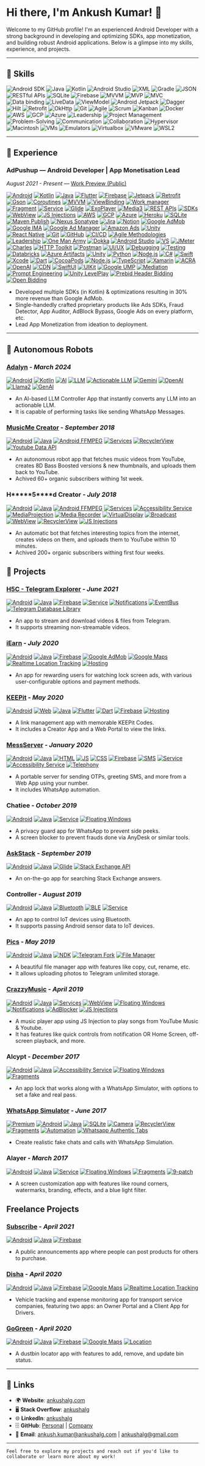 # Hi there, I'm Ankush Kumar! 👋

Welcome to my GitHub profile! I'm an experienced Android Developer with a strong background in developing and optimizing SDKs, app monetization, and building robust Android applications. Below is a glimpse into my skills, experience, and projects.

---

## 🚀 Skills

![Android SDK](https://img.shields.io/badge/Android%20SDK-%233DDC84.svg?style=for-the-badge&logo=android&logoColor=white) ![Java](https://img.shields.io/badge/Java-%23ED8B00.svg?style=for-the-badge&logo=java&logoColor=white) ![Kotlin](https://img.shields.io/badge/Kotlin-%230095D5.svg?style=for-the-badge&logo=kotlin&logoColor=white) ![Android Studio](https://img.shields.io/badge/Android%20Studio-%233DDC84.svg?style=for-the-badge&logo=android-studio&logoColor=white) ![XML](https://img.shields.io/badge/XML-%23E34F26.svg?style=for-the-badge&logo=xml&logoColor=white) ![Gradle](https://img.shields.io/badge/Gradle-%2302303A.svg?style=for-the-badge&logo=gradle&logoColor=white) ![JSON](https://img.shields.io/badge/JSON-%23000000.svg?style=for-the-badge&logo=json&logoColor=white) ![RESTful APIs](https://img.shields.io/badge/RESTful%20APIs-%23000000.svg?style=for-the-badge&logo=rest&logoColor=white) ![SQLite](https://img.shields.io/badge/SQLite-%23003B57.svg?style=for-the-badge&logo=sqlite&logoColor=white) ![Firebase](https://img.shields.io/badge/Firebase-%23FFCA28.svg?style=for-the-badge&logo=firebase&logoColor=black)
![MVVM](https://img.shields.io/badge/MVVM-%23FFCA28.svg?style=for-the-badge&logo=mvvm&logoColor=black) ![MVP](https://img.shields.io/badge/MVP-%23FFCA28.svg?style=for-the-badge&logo=mvp&logoColor=black) ![MVC](https://img.shields.io/badge/MVC-%23FFCA28.svg?style=for-the-badge&logo=mvc&logoColor=black) ![Data binding](https://img.shields.io/badge/Data%20binding-%23FFCA28.svg?style=for-the-badge&logo=databinding&logoColor=black) ![LiveData](https://img.shields.io/badge/LiveData-%23FFCA28.svg?style=for-the-badge&logo=livedata&logoColor=black) ![ViewModel](https://img.shields.io/badge/ViewModel-%23FFCA28.svg?style=for-the-badge&logo=viewmodel&logoColor=black) ![Android Jetpack](https://img.shields.io/badge/Android%20Jetpack-%233DDC84.svg?style=for-the-badge&logo=android&logoColor=white) ![Dagger](https://img.shields.io/badge/Dagger-%23FFCA28.svg?style=for-the-badge&logo=dagger&logoColor=black) ![Hilt](https://img.shields.io/badge/Hilt-%23FFCA28.svg?style=for-the-badge&logo=hilt&logoColor=black) ![Retrofit](https://img.shields.io/badge/Retrofit-%23000A12.svg?style=for-the-badge&logo=retrofit&logoColor=white) ![OkHttp](https://img.shields.io/badge/OkHttp-%23000A12.svg?style=for-the-badge&logo=okhttp&logoColor=white)
![Git](https://img.shields.io/badge/Git-%23F05032.svg?style=for-the-badge&logo=git&logoColor=white) ![Agile](https://img.shields.io/badge/Agile-%230A66C2.svg?style=for-the-badge&logo=agile&logoColor=white) ![Scrum](https://img.shields.io/badge/Scrum-%23A4C639.svg?style=for-the-badge&logo=scrum&logoColor=white) ![Kanban](https://img.shields.io/badge/Kanban-%23A4C639.svg?style=for-the-badge&logo=kanban&logoColor=white) ![Docker](https://img.shields.io/badge/Docker-%230A66C2.svg?style=for-the-badge&logo=docker&logoColor=white) ![AWS](https://img.shields.io/badge/AWS-%23232F3E.svg?style=for-the-badge&logo=amazon-aws&logoColor=white) ![GCP](https://img.shields.io/badge/GCP-%234285F4.svg?style=for-the-badge&logo=google-cloud&logoColor=white) ![Azure](https://img.shields.io/badge/Azure-%230072C6.svg?style=for-the-badge&logo=microsoft-azure&logoColor=white)
![Leadership](https://img.shields.io/badge/Leadership-%23FFD700.svg?style=for-the-badge&logo=leadership&logoColor=black) ![Project Management](https://img.shields.io/badge/Project%20Management-%234285F4.svg?style=for-the-badge&logo=project-management&logoColor=white) ![Problem-Solving](https://img.shields.io/badge/Problem%20Solving-%2334A853.svg?style=for-the-badge&logo=problem-solving&logoColor=white) ![Communication](https://img.shields.io/badge/Communication-%23FFCA28.svg?style=for-the-badge&logo=communication&logoColor=black) ![Collaboration](https://img.shields.io/badge/Collaboration-%23FFCA28.svg?style=for-the-badge&logo=collaboration&logoColor=black)
![Hypervisor](https://img.shields.io/badge/Hypervisor-%23166F9A.svg?style=for-the-badge&logoColor=white)
![Macintosh](https://img.shields.io/badge/Macintosh-%23999999.svg?style=for-the-badge&logo=apple&logoColor=white)
![VMs](https://img.shields.io/badge/VMs-%231566AB.svg?style=for-the-badge&logoColor=white)
![Emulators](https://img.shields.io/badge/Emulators-%23666D71.svg?style=for-the-badge&logoColor=white)
![Virtualbox](https://img.shields.io/badge/Virtualbox-%2346A0C4.svg?style=for-the-badge&logoColor=white)
![VMware](https://img.shields.io/badge/VMware-%236679CB.svg?style=for-the-badge&logoColor=white)
![WSL2](https://img.shields.io/badge/WSL2-%230078D6.svg?style=for-the-badge&logoColor=white)

---

## 💼 Experience

### AdPushup — Android Developer | App Monetisation Lead
*August 2021 - Present* — [Work Preview (Public)](https://keepitpro.web.app/#/A-2406191)

[![Android](https://img.shields.io/badge/Android-3DDC84?style=flat&logo=android&logoColor=white)](https://developer.android.com/)
[![Kotlin](https://img.shields.io/badge/Kotlin-0095D5?style=flat&logo=kotlin&logoColor=white)](https://kotlinlang.org/)
[![Java](https://img.shields.io/badge/Java-007396?style=flat&logo=java&logoColor=white)](https://www.java.com/)
[![Flutter](https://img.shields.io/badge/Flutter-02569B?style=flat&logo=flutter&logoColor=white)](https://flutter.dev/)
[![Firebase](https://img.shields.io/badge/Firebase-FFCA28?style=flat&logo=firebase&logoColor=black)](https://firebase.google.com/)
[![Jetpack](https://img.shields.io/badge/Jetpack-3DDC84?style=flat&logo=android&logoColor=white)](https://developer.android.com/jetpack)
[![Retrofit](https://img.shields.io/badge/Retrofit-009688?style=flat&logo=retrofit&logoColor=white)](https://square.github.io/retrofit/)
[![Gson](https://img.shields.io/badge/Gson-FF9800?style=flat&logo=gson&logoColor=white)](https://github.com/google/gson)
[![Coroutines](https://img.shields.io/badge/Coroutines-4CAF50?style=flat&logo=kotlin&logoColor=white)](https://kotlinlang.org/docs/reference/coroutines-overview.html)
[![MVVM](https://img.shields.io/badge/MVVM-4285F4?style=flat&logo=android&logoColor=white)](https://developer.android.com/jetpack/guide)
[![ViewBinding](https://img.shields.io/badge/ViewBinding-FF9800?style=flat&logo=android&logoColor=white)](https://developer.android.com/topic/libraries/view-binding)
[![Work manager](https://img.shields.io/badge/Work%20manager-4CAF50?style=flat&logo=android&logoColor=white)](https://developer.android.com/topic/libraries/architecture/workmanager)
[![Fragment](https://img.shields.io/badge/Fragment-4CAF50?style=flat&logo=android&logoColor=white)](https://developer.android.com/guide/components/fragments)
[![Service](https://img.shields.io/badge/Service-4285F4?style=flat&logo=android&logoColor=white)](https://developer.android.com/guide/components/services)
[![Glide](https://img.shields.io/badge/Glide-009688?style=flat&logo=glide&logoColor=white)](https://github.com/bumptech/glide)
[![ExoPlayer](https://img.shields.io/badge/ExoPlayer-FF9800?style=flat&logo=android&logoColor=white)](https://exoplayer.dev/)
[![Media3](https://img.shields.io/badge/Media3-FF9800?style=flat&logo=android&logoColor=white)](https://www.example.com/)
[![REST APIs](https://img.shields.io/badge/REST%20APIs-FF9800?style=flat&logoColor=white)](https://restfulapi.net/)
[![SDKs](https://img.shields.io/badge/SDKs-FF9800?style=flat&logoColor=white)](https://www.example.com/)
[![WebView](https://img.shields.io/badge/WebView-4CAF50?style=flat&logo=android&logoColor=white)](https://developer.android.com/guide/webapps/webview)
[![JS Injections](https://img.shields.io/badge/JS%20Injections-FF9800?style=flat&logoColor=white)](https://www.example.com/)
[![AWS](https://img.shields.io/badge/AWS-232F3E?style=flat&logo=amazon-aws&logoColor=white)](https://aws.amazon.com/)
[![GCP](https://img.shields.io/badge/GCP-4285F4?style=flat&logo=google-cloud&logoColor=white)](https://cloud.google.com/)
[![Azure](https://img.shields.io/badge/Azure-0078D4?style=flat&logo=microsoft-azure&logoColor=white)](https://azure.microsoft.com/)
[![Heroku](https://img.shields.io/badge/Heroku-430098?style=flat&logo=heroku&logoColor=white)](https://www.heroku.com/)
[![SQLite](https://img.shields.io/badge/SQLite-003B57?style=flat&logo=sqlite&logoColor=white)](https://www.sqlite.org/)
[![Maven Publish](https://img.shields.io/badge/Maven%20Publish-FF9800?style=flat&logo=apache-maven&logoColor=white)](https://maven.apache.org/)
[![Nexus Sonatype](https://img.shields.io/badge/Nexus%20Sonatype-2C5BB4?style=flat&logo=apachenexus&logoColor=white)](https://www.sonatype.com/nexus/repository-oss)
[![Jira](https://img.shields.io/badge/Jira-0052CC?style=flat&logo=jira-software&logoColor=white)](https://www.atlassian.com/software/jira)
[![Notion](https://img.shields.io/badge/Notion-000000?style=flat&logo=notion&logoColor=white)](https://www.notion.so/)
[![Google AdMob](https://img.shields.io/badge/Google%20AdMob-0088CC?style=flat&logo=google&logoColor=white)](https://admob.google.com/)
[![Google IMA](https://img.shields.io/badge/Google%20IMA-0088CC?style=flat&logo=google&logoColor=white)](https://developers.google.com/interactive-media-ads/)
[![Google Ad Manager](https://img.shields.io/badge/Google%20Ad%20Manager-0088CC?style=flat&logo=google&logoColor=white)](https://admanager.google.com/)
[![Amazon Ads](https://img.shields.io/badge/Amazon%20Ads-232F3E?style=flat&logo=amazon&logoColor=white)](https://advertising.amazon.com/products/self-serve)
[![Unity](https://img.shields.io/badge/Unity-000000?style=flat&logo=unity&logoColor=white)](https://unity.com/)
[![React Native](https://img.shields.io/badge/React%20Native-61DAFB?style=flat&logo=react&logoColor=white)](https://reactnative.dev/)
[![Git](https://img.shields.io/badge/Git-F05032?style=flat&logo=git&logoColor=white)](https://git-scm.com/)
[![GitHub](https://img.shields.io/badge/GitHub-181717?style=flat&logo=github&logoColor=white)](https://github.com/)
[![CI/CD](https://img.shields.io/badge/CI%2FCD-4CAF50?style=flat&logo=jenkins&logoColor=white)](https://www.jenkins.io/)
[![Agile Methodologies](https://img.shields.io/badge/Agile%20Methodologies-4CAF50?style=flat&logoColor=white)](https://www.example.com/)
[![Leadership](https://img.shields.io/badge/Leadership-FF9800?style=flat&logoColor=white)](https://www.example.com/)
[![One Man Army](https://img.shields.io/badge/One%20Man%20Army-FF9800?style=flat&logoColor=white)](https://www.example.com/)
[![Dokka](https://img.shields.io/badge/Dokka-FF9800?style=flat&logoColor=white)](https://github.com/Kotlin/dokka)
[![Android Studio](https://img.shields.io/badge/Android%20Studio-3DDC84?style=flat&logo=android-studio&logoColor=white)](https://developer.android.com/studio)
[![VS](https://img.shields.io/badge/VS-5C2D91?style=flat&logo=visual-studio&logoColor=white)](https://visualstudio.microsoft.com/)
[![JMeter](https://img.shields.io/badge/JMeter-D22128?style=flat&logo=apache-jmeter&logoColor=white)](https://jmeter.apache.org/)
[![Charles](https://img.shields.io/badge/Charles-333333?style=flat&logo=charles&logoColor=white)](https://www.charlesproxy.com/)
[![HTTP Toolkit](https://img.shields.io/badge/HTTP%20Toolkit-FF9800?style=flat&logoColor=white)](https://httptoolkit.tech/)
[![Postman](https://img.shields.io/badge/Postman-FF6C37?style=flat&logo=postman&logoColor=white)](https://www.postman.com/)
[![UI/UX](https://img.shields.io/badge/UI%2FUX-4CAF50?style=flat&logoColor=white)](https://www.example.com/)
[![Debugging](https://img.shields.io/badge/Debugging-FF9800?style=flat&logoColor=white)](https://www.example.com/)
[![Testing](https://img.shields.io/badge/Testing-4CAF50?style=flat&logoColor=white)](https://www.example.com/)
[![Databricks](https://img.shields.io/badge/Databricks-FF9800?style=flat&logoColor=white)](https://databricks.com/)
[![Azure Artifacts](https://img.shields.io/badge/Azure%20Artifacts-0078D4?style=flat&logo=microsoft-azure&logoColor=white)](https://azure.microsoft.com/en-us/services/devops/artifacts/)
[![Unity](https://img.shields.io/badge/Unity-000000?style=flat&logo=unity&logoColor=white)](https://unity.com/)
[![Python](https://img.shields.io/badge/Python-3776AB?style=flat&logo=python&logoColor=white)](https://www.python.org/)
[![Node.js](https://img.shields.io/badge/Node.js-339933?style=flat&logo=node.js&logoColor=white)](https://nodejs.org/)
[![C#](https://img.shields.io/badge/C%23-239120?style=flat&logo=c-sharp&logoColor=white)](https://docs.microsoft.com/en-us/dotnet/csharp/)
[![Swift](https://img.shields.io/badge/Swift-FA7343?style=flat&logo=swift&logoColor=white)](https://developer.apple.com/swift/)
[![Xcode](https://img.shields.io/badge/Xcode-147EFB?style=flat&logo=xcode&logoColor=white)](https://developer.apple.com/xcode/)
[![Dart](https://img.shields.io/badge/Dart-0175C2?style=flat&logo=dart&logoColor=white)](https://dart.dev/)
[![CocoaPods](https://img.shields.io/badge/CocoaPods-EE3322?style=flat&logo=cocoapods&logoColor=white)](https://cocoapods.org/)
[![Node.js](https://img.shields.io/badge/Node.js-339933?style=flat&logo=node.js&logoColor=white)](https://nodejs.org/)
[![TypeScript](https://img.shields.io/badge/TypeScript-3178C6?style=flat&logo=typescript&logoColor=white)](https://www.typescriptlang.org/)
[![Xamarin](https://img.shields.io/badge/Xamarin-3498DB?style=flat&logo=xamarin&logoColor=white)](https://dotnet.microsoft.com/apps/xamarin)
[![ACRA](https://img.shields.io/badge/ACRA-FF9800?style=flat&logoColor=white)](https://github.com/ACRA/acra)
[![OpenAI](https://img.shields.io/badge/OpenAI-FF9800?style=flat&logoColor=white)](https://www.openai.com/)
[![CDN](https://img.shields.io/badge/CDN-FF9800?style=flat&logoColor=white)](https://www.example.com/)
[![SwiftUI](https://img.shields.io/badge/SwiftUI-0095D5?style=flat&logo=swift&logoColor=white)](https://developer.apple.com/xcode/swiftui/)
[![UIKit](https://img.shields.io/badge/UIKit-147EFB?style=flat&logo=swift&logoColor=white)](https://developer.apple.com/documentation/uikit/)
[![Google UMP](https://img.shields.io/badge/Google%20UMP-4CAF50?style=flat&logo=android&logoColor=white)](https://developers.google.com/interactive-media-ads/docs/sdks/android/ump/android-implementation)
[![Mediation](https://img.shields.io/badge/Mediation-4CAF50?style=flat&logo=android&logoColor=white)](https://developers.google.com/admob/android/mediation)
[![Prompt Engineering](https://img.shields.io/badge/Prompt%20Engineering-FF9800?style=flat&logoColor=white)](https://www.example.com/)
[![Unity LevelPlay](https://img.shields.io/badge/Unity%20LevelPlay-000000?style=flat&logo=unity&logoColor=white)](https://unity.com/)
[![Prebid Header Bidding](https://img.shields.io/badge/Prebid%20Header%20Bidding-FF9800?style=flat&logoColor=white)](https://prebid.org/)
[![Open Bidding](https://img.shields.io/badge/Open%20Bidding-FF9800?style=flat&logoColor=white)](https://www.example.com/)
- Developed multiple SDKs (in Kotlin) & optimizations resulting in 30% more revenue than Google AdMob.
- Single-handedly crafted proprietary products like Ads SDKs, Fraud Detector, App Auditor, AdBlock Bypass, Google Ads on every platform, etc.
- Lead App Monetization from ideation to deployment.

---

## 🤖 Autonomous Robots

### [Adalyn](https://www.youtube.com/shorts/lX7k9-BYOMs) - *March 2024*
[![Android](https://img.shields.io/badge/Android-3DDC84?style=flat&logo=android&logoColor=white)](https://developer.android.com/)
[![Kotlin](https://img.shields.io/badge/Kotlin-0095D5?style=flat&logo=kotlin&logoColor=white)](https://kotlinlang.org/)
[![AI](https://img.shields.io/badge/AI-FF4081?style=flat&logo=ai&logoColor=white)](https://en.wikipedia.org/wiki/Artificial_intelligence)
[![LLM](https://img.shields.io/badge/LLM-FF9800?style=flat&logoColor=white)](https://www.example.com/)
[![Actionable LLM](https://img.shields.io/badge/Actionable%20LLM-FF9800?style=flat&logoColor=white)](https://www.example.com/)
[![Gemini](https://img.shields.io/badge/Gemini-FF9800?style=flat&logoColor=white)](https://www.example.com/)
[![OpenAI](https://img.shields.io/badge/OpenAI-FF9800?style=flat&logoColor=white)](https://www.example.com/)
[![Llama2](https://img.shields.io/badge/Llama2-FF9800?style=flat&logoColor=white)](https://www.example.com/)
[![GenAI](https://img.shields.io/badge/Gen%20AI-FF4081?style=flat&logoColor=white)](https://www.example.com/)
- An AI-based LLM Controller App that instantly converts any LLM into an actionable LLM.
- It is capable of performing tasks like sending WhatsApp Messages.

### [MusicMe Creator](https://keepitpro.web.app/#/A-2104157) - *September 2018*
[![Android](https://img.shields.io/badge/Android-3DDC84?style=flat&logo=android&logoColor=white)](https://developer.android.com/)
[![Java](https://img.shields.io/badge/Java-007396?style=flat&logo=java&logoColor=white)](https://www.java.com/)
[![Android FFMPEG](https://img.shields.io/badge/Android%20FFMPEG-FF4081?style=flat&logo=ffmpeg&logoColor=white)](https://www.example.com/)
[![Services](https://img.shields.io/badge/Services-4285F4?style=flat&logo=google-cloud&logoColor=white)](https://cloud.google.com/)
[![RecyclerView](https://img.shields.io/badge/RecyclerView-4CAF50?style=flat&logo=android&logoColor=white)](https://developer.android.com/reference/androidx/recyclerview/widget/RecyclerView)
[![Youtube Data API](https://img.shields.io/badge/Youtube%20Data%20API-FF0000?style=flat&logo=youtube&logoColor=white)](https://developers.google.com/youtube/v3)
- An autonomous robot app that fetches music videos from YouTube, creates 8D Bass Boosted versions & new thumbnails, and uploads them back to YouTube.
- Achived 60+ organic subscribers withing 1st week.

### H\*\*\*\*\*5\*\*\*\*d Creator  - *July 2018*
[![Android](https://img.shields.io/badge/Android-3DDC84?style=flat&logo=android&logoColor=white)](https://developer.android.com/)
[![Java](https://img.shields.io/badge/Java-007396?style=flat&logo=java&logoColor=white)](https://www.java.com/)
[![Android FFMPEG](https://img.shields.io/badge/Android%20FFMPEG-FF4081?style=flat&logo=ffmpeg&logoColor=white)](https://www.example.com/)
[![Services](https://img.shields.io/badge/Services-4285F4?style=flat&logo=google-cloud&logoColor=white)](https://cloud.google.com/)
[![Accessibility Service](https://img.shields.io/badge/Accessibility%20Service-3DDC84?style=flat&logo=android&logoColor=white)](https://developer.android.com/guide/topics/ui/accessibility/service)
[![MediaProjection](https://img.shields.io/badge/MediaProjection-FF9800?style=flat&logoColor=white)](https://developer.android.com/reference/android/media/projection/MediaProjection)
[![Media Recorder](https://img.shields.io/badge/Media%20Recorder-FF9800?style=flat&logoColor=white)](https://developer.android.com/reference/android/media/MediaRecorder)
[![VirtualDisplay](https://img.shields.io/badge/VirtualDisplay-FF9800?style=flat&logoColor=white)](https://developer.android.com/reference/android/hardware/display/VirtualDisplay)
[![Broadcast](https://img.shields.io/badge/Broadcast-FF9800?style=flat&logoColor=white)](https://developer.android.com/guide/components/broadcasts)
[![WebView](https://img.shields.io/badge/WebView-4CAF50?style=flat&logo=android&logoColor=white)](https://developer.android.com/reference/android/webkit/WebView)
[![RecyclerView](https://img.shields.io/badge/RecyclerView-4CAF50?style=flat&logo=android&logoColor=white)](https://developer.android.com/reference/androidx/recyclerview/widget/RecyclerView)
[![JS Injections](https://img.shields.io/badge/JS%20Injections-4CAF50?style=flat&logoColor=white)](https://www.example.com/)
- An automatic bot that fetches interesting topics from the internet, creates videos on them, and uploads them to YouTube within 10 minutes.
- Achived 200+ organic subscribers withing first four weeks.

## 📓 Projects

### [H5C - Telegram Explorer](https://keepitpro.web.app/#/A-2104151) - *June 2021* 
[![Android](https://img.shields.io/badge/Android-3DDC84?style=flat&logo=android&logoColor=white)](https://developer.android.com/)
[![Java](https://img.shields.io/badge/Java-007396?style=flat&logo=java&logoColor=white)](https://www.java.com/)
[![Firebase](https://img.shields.io/badge/Firebase-FFCA28?style=flat&logo=firebase&logoColor=black)](https://firebase.google.com/)
[![Service](https://img.shields.io/badge/Service-4285F4?style=flat&logo=google-cloud&logoColor=white)](https://cloud.google.com/)
[![Notifications](https://img.shields.io/badge/Notifications-4CAF50?style=flat&logo=google-cloud&logoColor=white)](https://cloud.google.com/)
[![EventBus](https://img.shields.io/badge/EventBus-FF9800?style=flat&logo=android&logoColor=white)](https://github.com/greenrobot/EventBus)
[![Telegram Database Library](https://img.shields.io/badge/Telegram%20Database%20Library-0088CC?style=flat&logo=telegram&logoColor=white)](https://core.telegram.org/)
- An app to stream and download videos & files from Telegram.
- It supports streaming non-streamable videos.

### [iEarn](https://keepitpro.web.app/#/A-2104152) - *July 2020* 
[![Android](https://img.shields.io/badge/Android-3DDC84?style=flat&logo=android&logoColor=white)](https://developer.android.com/)
[![Java](https://img.shields.io/badge/Java-007396?style=flat&logo=java&logoColor=white)](https://www.java.com/)
[![Firebase](https://img.shields.io/badge/Firebase-FFCA28?style=flat&logo=firebase&logoColor=black)](https://firebase.google.com/)
[![Google AdMob](https://img.shields.io/badge/Google%20AdMob-0088CC?style=flat&logo=google&logoColor=white)](https://admob.google.com/)
[![Google Maps](https://img.shields.io/badge/Google%20Maps-4285F4?style=flat&logo=google-maps&logoColor=white)](https://developers.google.com/maps)
[![Realtime Location Tracking](https://img.shields.io/badge/Realtime%20Location%20Tracking-4CAF50?style=flat&logoColor=white)](https://www.example.com/)
[![Hosting](https://img.shields.io/badge/Hosting-FF9800?style=flat&logo=firebase&logoColor=white)](https://firebase.google.com/products/hosting)
- An app for rewarding users for watching lock screen ads, with various user-configurable options and payment methods.

### [KEEPit](https://keepitpro.web.app/#/A-2104154) - *May 2020*
[![Android](https://img.shields.io/badge/Android-3DDC84?style=flat&logo=android&logoColor=white)](https://developer.android.com/)
[![Web](https://img.shields.io/badge/Web-4285F4?style=flat&logo=google-chrome&logoColor=white)](https://developer.mozilla.org/en-US/docs/Web)
[![Java](https://img.shields.io/badge/Java-007396?style=flat&logo=java&logoColor=white)](https://www.java.com/)
[![Flutter](https://img.shields.io/badge/Flutter-02569B?style=flat&logo=flutter&logoColor=white)](https://flutter.dev/)
[![Dart](https://img.shields.io/badge/Dart-0175C2?style=flat&logo=dart&logoColor=white)](https://dart.dev/)
[![Firebase](https://img.shields.io/badge/Firebase-FFCA28?style=flat&logo=firebase&logoColor=black)](https://firebase.google.com/)
[![Hosting](https://img.shields.io/badge/Hosting-FF9800?style=flat&logo=firebase&logoColor=white)](https://firebase.google.com/products/hosting)
- A link management app with memorable KEEPit Codes.
- It includes a Creator App and a Web Portal to view the links.

### [MessServer](https://keepitpro.web.app/#/R/A-21041512) - *January 2020*
[![Android](https://img.shields.io/badge/Android-3DDC84?style=flat&logo=android&logoColor=white)](https://developer.android.com/)
[![Java](https://img.shields.io/badge/Java-007396?style=flat&logo=java&logoColor=white)](https://www.java.com/)
[![HTML](https://img.shields.io/badge/HTML-4285F4?style=flat&logo=html5&logoColor=white)](https://developer.mozilla.org/en-US/docs/Web/HTML)
[![JS](https://img.shields.io/badge/JS-F7DF1E?style=flat&logo=javascript&logoColor=black)](https://developer.mozilla.org/en-US/docs/Web/JavaScript)
[![CSS](https://img.shields.io/badge/CSS-1572B6?style=flat&logo=css3&logoColor=white)](https://developer.mozilla.org/en-US/docs/Web/CSS)
[![Firebase](https://img.shields.io/badge/Firebase-FFCA28?style=flat&logo=firebase&logoColor=black)](https://firebase.google.com/)
[![SMS](https://img.shields.io/badge/SMS-4CAF50?style=flat&logoColor=white)](https://www.example.com/)
[![Service](https://img.shields.io/badge/Service-4285F4?style=flat&logo=google-cloud&logoColor=white)](https://cloud.google.com/)
[![Accessibility Service](https://img.shields.io/badge/Accessibility%20Service-3DDC84?style=flat&logo=android&logoColor=white)](https://developer.android.com/guide/topics/ui/accessibility/service)
[![Telephony](https://img.shields.io/badge/Telephony-FF9800?style=flat&logoColor=white)](https://developer.android.com/reference/android/telephony/package-summary)
- A portable server for sending OTPs, greeting SMS, and more from a Web App using your number.
- It includes WhatsApp automation.

### Chatiee - *October 2019*
[![Android](https://img.shields.io/badge/Android-3DDC84?style=flat&logo=android&logoColor=white)](https://developer.android.com/)
[![Java](https://img.shields.io/badge/Java-007396?style=flat&logo=java&logoColor=white)](https://www.java.com/)
[![Service](https://img.shields.io/badge/Service-4285F4?style=flat&logo=google-cloud&logoColor=white)](https://cloud.google.com/)
[![Floating Windows](https://img.shields.io/badge/Floating%20Windows-FF9800?style=flat&logoColor=white)](https://www.example.com/)
- A privacy guard app for WhatsApp to prevent side peeks.
- A screen blocker to prevent frauds done via AnyDesk or similar tools.

### [AskStack](https://keepitpro.web.app/#/A-21041513) - *September 2019*
[![Android](https://img.shields.io/badge/Android-3DDC84?style=flat&logo=android&logoColor=white)](https://developer.android.com/)
[![Java](https://img.shields.io/badge/Java-007396?style=flat&logo=java&logoColor=white)](https://www.java.com/)
[![Glide](https://img.shields.io/badge/Glide-009688?style=flat&logo=glide&logoColor=white)](https://github.com/bumptech/glide)
[![Stack Exchange API](https://img.shields.io/badge/Stack%20Exchange%20API-0077B5?style=flat&logo=stack-exchange&logoColor=white)](https://api.stackexchange.com/)
- An on-the-go app for searching Stack Exchange answers.

### Controller - *August 2019*
[![Android](https://img.shields.io/badge/Android-3DDC84?style=flat&logo=android&logoColor=white)](https://developer.android.com/)
[![Java](https://img.shields.io/badge/Java-007396?style=flat&logo=java&logoColor=white)](https://www.java.com/)
[![Bluetooth](https://img.shields.io/badge/Bluetooth-4285F4?style=flat&logo=bluetooth&logoColor=white)](https://www.bluetooth.com/)
[![BLE](https://img.shields.io/badge/BLE-4285F4?style=flat&logo=bluetooth&logoColor=white)](https://www.bluetooth.com/)
[![Service](https://img.shields.io/badge/Service-4285F4?style=flat&logo=google-cloud&logoColor=white)](https://cloud.google.com/)
- An app to control IoT devices using Bluetooth.
- It supports passing Android sensor data to IoT devices.

### [Pics](https://keepitpro.web.app/#/A-2104155) - *May 2019*
[![Android](https://img.shields.io/badge/Android-3DDC84?style=flat&logo=android&logoColor=white)](https://developer.android.com/)
[![Java](https://img.shields.io/badge/Java-007396?style=flat&logo=java&logoColor=white)](https://www.java.com/)
[![NDK](https://img.shields.io/badge/NDK-3DDC84?style=flat&logo=android&logoColor=white)](https://developer.android.com/ndk)
[![Telegram Fork](https://img.shields.io/badge/Telegram%20Fork-0088CC?style=flat&logo=telegram&logoColor=white)](https://telegram.org/)
[![File Manager](https://img.shields.io/badge/File%20Manager-FF9800?style=flat&logoColor=white)](https://www.example.com/)
- A beautiful file manager app with features like copy, cut, rename, etc.
- It allows uploading photos to Telegram unlimited storage.

### [CrazzyMusic](https://keepitpro.web.app/#/A-21041515) - *April 2019*
[![Android](https://img.shields.io/badge/Android-3DDC84?style=flat&logo=android&logoColor=white)](https://developer.android.com/)
[![Java](https://img.shields.io/badge/Java-007396?style=flat&logo=java&logoColor=white)](https://www.java.com/)
[![Services](https://img.shields.io/badge/Services-4285F4?style=flat&logo=google-cloud&logoColor=white)](https://cloud.google.com/)
[![WebView](https://img.shields.io/badge/WebView-4CAF50?style=flat&logo=android&logoColor=white)](https://developer.android.com/reference/android/webkit/WebView)
[![Floating Windows](https://img.shields.io/badge/Floating%20Windows-FF9800?style=flat&logoColor=white)](https://www.example.com/)
[![Notifications](https://img.shields.io/badge/Notifications-4CAF50?style=flat&logo=google-cloud&logoColor=white)](https://cloud.google.com/)
[![AdBlocker](https://img.shields.io/badge/AdBlocker-FF9800?style=flat&logoColor=white)](https://www.example.com/)
[![JS Injections](https://img.shields.io/badge/JS%20Injections-FF9800?style=flat&logoColor=white)](https://www.example.com/)
- A music player app using JS Injection to play songs from YouTube Music & Youtube.
- It has features like quick controls from notification OR Home Screen, off-screen playback, and more.

### Alcypt - *December 2017*
[![Android](https://img.shields.io/badge/Android-3DDC84?style=flat&logo=android&logoColor=white)](https://developer.android.com/)
[![Java](https://img.shields.io/badge/Java-007396?style=flat&logo=java&logoColor=white)](https://www.java.com/)
[![Accessibility Service](https://img.shields.io/badge/Accessibility%20Service-3DDC84?style=flat&logo=android&logoColor=white)](https://developer.android.com/guide/topics/ui/accessibility/service)
[![Floating Windows](https://img.shields.io/badge/Floating%20Windows-FF9800?style=flat&logoColor=white)](https://www.example.com/)
[![Fragments](https://img.shields.io/badge/Fragments-4CAF50?style=flat&logo=android&logoColor=white)](https://developer.android.com/guide/fragments)
- An app lock that works along with a WhatsApp Simulator, with options to set a fake and real pass.

### [WhatsApp Simulator](https://keepitpro.web.app/#/A-2104158) - *June 2017*
[![Premium](https://img.shields.io/badge/Premium-FFD700?style=flat&logoColor=black)](https://www.example.com/)
[![Android](https://img.shields.io/badge/Android-3DDC84?style=flat&logo=android&logoColor=white)](https://developer.android.com/)
[![Java](https://img.shields.io/badge/Java-007396?style=flat&logo=java&logoColor=white)](https://www.java.com/)
[![SQLite](https://img.shields.io/badge/SQLite-003B57?style=flat&logo=sqlite&logoColor=white)](https://www.sqlite.org/)
[![Camera](https://img.shields.io/badge/Camera-4CAF50?style=flat&logo=android&logoColor=white)](https://developer.android.com/guide/topics/media/camera)
[![RecyclerView](https://img.shields.io/badge/RecyclerView-4CAF50?style=flat&logo=android&logoColor=white)](https://developer.android.com/reference/androidx/recyclerview/widget/RecyclerView)
[![Fragments](https://img.shields.io/badge/Fragments-4CAF50?style=flat&logo=android&logoColor=white)](https://developer.android.com/guide/fragments)
[![Automation](https://img.shields.io/badge/Automation-FF9800?style=flat&logoColor=white)](https://www.example.com/)
[![Whatsapp Authentic Tabs](https://img.shields.io/badge/Whatsapp%20Authentic%20Tabs-075E54?style=flat&logo=whatsapp&logoColor=white)](https://www.example.com/)
- Create realistic fake chats and calls with WhatsApp Simulation.

### Alayer - *March 2017*
[![Android](https://img.shields.io/badge/Android-3DDC84?style=flat&logo=android&logoColor=white)](https://developer.android.com/)
[![Java](https://img.shields.io/badge/Java-007396?style=flat&logo=java&logoColor=white)](https://www.java.com/)
[![Service](https://img.shields.io/badge/Service-4285F4?style=flat&logo=google-cloud&logoColor=white)](https://cloud.google.com/)
[![Floating Windows](https://img.shields.io/badge/Floating%20Windows-FF9800?style=flat&logoColor=white)](https://www.example.com/)
[![Fragments](https://img.shields.io/badge/Fragments-4CAF50?style=flat&logo=android&logoColor=white)](https://developer.android.com/guide/fragments)
[![9-patch](https://img.shields.io/badge/9--patch-FF9800?style=flat&logoColor=white)](https://developer.android.com/studio/write/draw9patch)
- A screen customization app with features like round corners, watermarks, branding, effects, and a blue light filter.

## Freelance Projects
### [Subscribe](https://keepitpro.web.app/#/A-2104159) - *April 2021*
[![Android](https://img.shields.io/badge/Android-3DDC84?style=flat&logo=android&logoColor=white)](https://developer.android.com/)
[![Java](https://img.shields.io/badge/Java-007396?style=flat&logo=java&logoColor=white)](https://www.java.com/)
[![Firebase](https://img.shields.io/badge/Firebase-FFCA28?style=flat&logo=firebase&logoColor=black)](https://firebase.google.com/)
- A public announcements app where people can post products for others to purchase.

### [Disha](https://keepitpro.web.app/#/A-21041511) - *April 2020*
[![Android](https://img.shields.io/badge/Android-3DDC84?style=flat&logo=android&logoColor=white)](https://developer.android.com/)
[![Java](https://img.shields.io/badge/Java-007396?style=flat&logo=java&logoColor=white)](https://www.java.com/)
[![Firebase](https://img.shields.io/badge/Firebase-FFCA28?style=flat&logo=firebase&logoColor=black)](https://firebase.google.com/)
[![Google Maps](https://img.shields.io/badge/Google%20Maps-4285F4?style=flat&logo=google-maps&logoColor=white)](https://developers.google.com/maps)
[![Realtime Location Tracking](https://img.shields.io/badge/Realtime%20Location%20Tracking-4CAF50?style=flat&logoColor=white)](https://www.example.com/)
- Vehicle tracking and expense monitoring app for transport service companies, featuring two apps: an Owner Portal and a Client App for Drivers.

### [GoGreen](https://keepitpro.web.app/#/A-21041510) - *April 2020*
[![Android](https://img.shields.io/badge/Android-3DDC84?style=flat&logo=android&logoColor=white)](https://developer.android.com/)
[![Java](https://img.shields.io/badge/Java-007396?style=flat&logo=java&logoColor=white)](https://www.java.com/)
[![Firebase](https://img.shields.io/badge/Firebase-FFCA28?style=flat&logo=firebase&logoColor=black)](https://firebase.google.com/)
[![Google Maps](https://img.shields.io/badge/Google%20Maps-4285F4?style=flat&logo=google-maps&logoColor=white)](https://developers.google.com/maps)
[![Location](https://img.shields.io/badge/Location-4CAF50?style=flat&logoColor=white)](https://www.example.com/)
- A dustbin locator app with features to add, remove, and update bin status.

---

## 🔗 Links

- 🌍 **Website**: [ankushalg.com](https://ankushalg.com)
- 🖥️ **Stack Overflow**: [ankushalg](https://stackoverflow.com/users/8097006/ankushalg)
- 🌐 **LinkedIn**: [ankushalg](https://linkedin.com/in/ankushalg)
- 🗄️ **GitHub**: [Personal](https://github.com/ankushalg) | [Company](https://github.com/ankushkumar5)
- 📮 **Email**: [ankush.kumar@ankushalg.com](mailto:ankush.kumar@ankushalg.com) | [ankushalg@gmail.com](mailto:ankushalg@gmail.com)

---

```
Feel free to explore my projects and reach out if you'd like to collaborate or learn more about my work!
```
